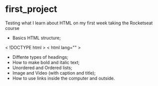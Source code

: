# first_project

Testing what I learn about HTML on my first week taking the Rocketseat course

- Basics HTML structure;

< !DOCTYPE html >
< html lang="" >
  <head>
    <title></title>
  </head>
  <body></body>
 </html>
 
- Diffente types of headings;
- How to make bold and italic text;
- Unordered and Ordered lists;
- Image and Video (with caption and title);
- How to use links inside the computer and outside.
